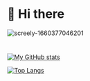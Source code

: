 # 👋 Hi there

![screely-1660377046201](https://user-images.githubusercontent.com/81758774/184474600-e032786a-bf48-45f7-8979-cba340b1de93.png)
<!---

❯ you_name="Thejus M Manoj"

❯ describe_youself="'Techie','Super curious','Ambitious','Confident','Tech Geek'"

❯ you_skills="\033[0;32m'HTML'\n'CSS'\n'JS'\n'Python'\n\t\033[0;34m'django'\n\t'flask'\033[0;32m\n'bash'\n\t\033[0;34m'bash scripting'\n\t'vim'\n\033[0;32m'Docker'\n'c'\n'c++'\n'Java'\n'SQL'\n'Git'\n'Markdown'\n'XML'\n"

❯ current_occupation="\033[1;32mBtech CSE student, open for job opportunities"

❯ how_to_contact="\033[0;34m\tMail :\033[0;33m'20b308@gcek.ac.in'\n\033[0;34m\tLinkedIn :\033[0;33m'Thejus M'\n\033[0;34m\tGithub : \033[0;33m'Thejus-M'"

Created it in a terminal took SS and then used https://www.screely.com/editor this site to customise
--->
# 

[![My GitHub stats](https://github-readme-stats.vercel.app/api?username=Thejus-M&count_private=true&show_icons=true&theme=radical)](https://github.com/thejus-m/github-readme-stats)

[![Top Langs](https://github-readme-stats.vercel.app/api/top-langs/?username=anuraghazra&layout=compact&theme=radical)](https://github.com/anuraghazra/github-readme-stats)

<!---
Thejus-M/Thejus-M is a ✨ special ✨ repository because its `README.md` (this file) appears on your GitHub profile.
You can click the Preview link to take a look at your changes.
--->
